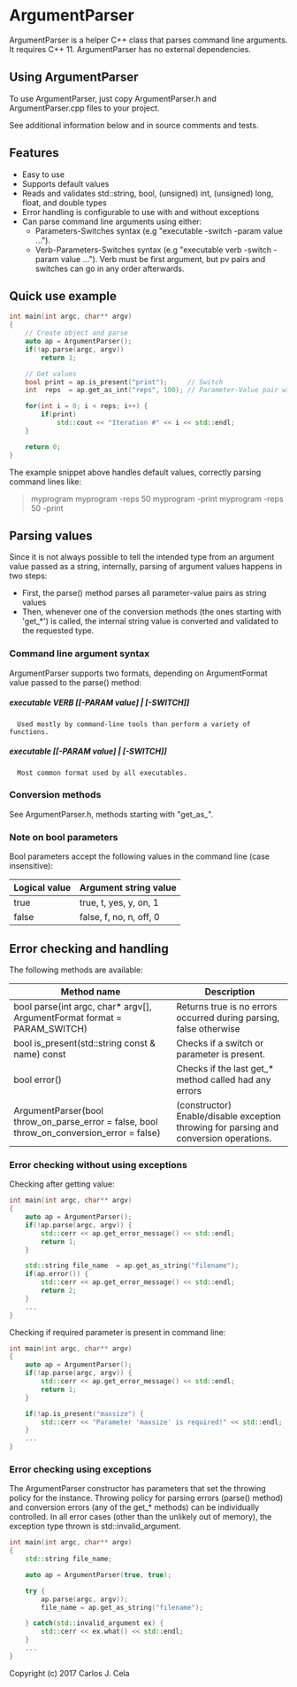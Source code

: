 # ArgumentParser
ArgumentParser is a helper C++ class that parses command line arguments. It requires C++ 11. ArgumentParser has no external dependencies.

## Using ArgumentParser
To use ArgumentParser, just copy ArgumentParser.h and ArgumentParser.cpp
files to your project.

See additional information below and in source comments and tests.

## Features
* Easy to use
* Supports default values
* Reads and validates std::string, bool, (unsigned) int, (unsigned)
  long, float, and double types
* Error handling is configurable to use with and without exceptions
* Can parse command line arguments using either:
  *  Parameters-Switches syntax (e.g "executable -switch
     -param value ...").
  *  Verb-Parameters-Switches syntax (e.g "executable verb -switch
     -param value ..."). Verb must be first argument, but pv pairs
     and switches can go in any order afterwards.

## Quick use example
```c++
int main(int argc, char** argv)
{
    // Create object and parse
    auto ap = ArgumentParser();
    if(!ap.parse(argc, argv))
        return 1;

    // Get values
    bool print = ap.is_present("print");     // Switch
    int  reps  = ap.get_as_int("reps", 100); // Parameter-Value pair with default value

    for(int i = 0; i < reps; i++) {
        if(print)
            std::cout << "Iteration #" << i << std::endl;
    }

    return 0;
}
```

The example snippet above handles default values, correctly parsing command lines like:

> myprogram <executable-name>
> myprogram -reps 50
> myprogram -print
> myprogram -reps 50 -print


## Parsing values
Since it is not always possible to tell the intended type from an argument
value passed as a string, internally, parsing of argument values happens in
two steps:

   * First, the parse() method parses all parameter-value pairs as string values
   * Then, whenever one of the conversion methods (the ones starting with 'get_*')
is called, the internal string value is converted and validated to the
requested type.

### Command line argument syntax
ArgumentParser supports two formats, depending on ArgumentFormat value passed to the parse() method:

##### executable VERB [[-PARAM value] | [-SWITCH]]
      Used mostly by command-line tools than perform a variety of functions.

##### executable [[-PARAM value] | [-SWITCH]]
      Most common format used by all executables.

### Conversion methods
See ArgumentParser.h, methods starting with "get_as_".

### Note on bool parameters
Bool parameters accept the following values in the command line (case
insensitive):

Logical value | Argument string value
-------------|--------------------------
true | true, t, yes, y, on, 1
false | false, f, no, n, off, 0

## Error checking and handling
The following methods are available:

Method name | Description
-----------|---------------------
bool parse(int argc, char* argv[], ArgumentFormat format = PARAM_SWITCH) | Returns true is no errors occurred during parsing, false otherwise
bool is_present(std::string const & name) const | Checks if a switch or parameter is present.
bool error() | Checks if the last get_* method called had any errors
ArgumentParser(bool throw_on_parse_error = false, bool throw_on_conversion_error = false) | (constructor) Enable/disable exception throwing for parsing and conversion operations.

### Error checking without using exceptions
Checking after getting value:

```c++
int main(int argc, char** argv)
{
    auto ap = ArgumentParser();
    if(!ap.parse(argc, argv)) {
        std::cerr << ap.get_error_message() << std::endl;
        return 1;
    }

    std::string file_name  = ap.get_as_string("filename");
    if(ap.error()) {
        std::cerr << ap.get_error_message() << std::endl;
        return 2;
    }
    ...
}
```

Checking if required parameter is present in command line:

```c++
int main(int argc, char** argv)
{
    auto ap = ArgumentParser();
    if(!ap.parse(argc, argv)) {
        std::cerr << ap.get_error_message() << std::endl;
        return 1;
    }

    if(!ap.is_present("maxsize") {
        std::cerr << "Parameter 'maxsize' is required!" << std::endl;
    }
    ...
}
```

### Error checking using exceptions
The ArgumentParser constructor has parameters that set the throwing policy for
the instance. Throwing policy for parsing errors (parse() method) and
conversion errors (any of the get_* methods) can be individually controlled.
In all error cases (other than the unlikely out of memory), the exception type
thrown is std::invalid_argument.

```c++
int main(int argc, char** argv)
{
    std::string file_name;

    auto ap = ArgumentParser(true, true);

    try {
        ap.parse(argc, argv));
        file_name = ap.get_as_string("filename");

    } catch(std::invalid_argument ex) {
        std::cerr << ex.what() << std::endl;
    }
    ...
}
```


Copyright (c) 2017 Carlos J. Cela
